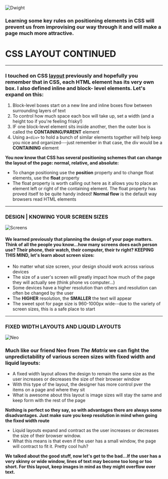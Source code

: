 
![Dwight](https://media.giphy.com/media/TpePHT1Kykld6/giphy.gif)

### Learning some key rules on positioning elements in CSS will prevent us from improvising our way through it and will make a page much more attractive.

# CSS LAYOUT CONTINUED 
-----------
### I touched on CSS [layout](https://rivad2.github.io/reading-notes/201/class-04.html) previously and hopefully you remember that in CSS, each HTML element has its very own box. I also defined inline and block- level elements. Let's expand on this:

  1. Block-level boxes start on a new line and inline boxes flow between surrounding layers of text
  1. To control how much space each box will take up, set a width (and a height too if you're feeling frisky!)
  3. IF one block-level element sits inside another, then the outer box is called the **CONTAINING/PARENT** element
  4. Using a`<div>` to hold a bunch  of similar elements together will help keep you nice and organized---just remember in that case, the div would be a **CONTAINING** element

  **You now know that CSS has several positioning schemes that can change the layout of the page: normal, relative, and absolute:**

  * To change positioning use the **position** property and to change float elements, use the **float** property
  * The float property is worth calling out here as it allows you to place an element left or right of the containing element. The float property has proved itself to be quite handy indeed!
   **Normal flow** is the default way browsers read HTML elements

  ---------------------------------- 

 ### DESIGN | KNOWING YOUR SCREEN SIZES


  ![Screens](https://media.giphy.com/media/3o85xnHXDgKM21daPm/giphy.gif)


  #### We learned previously that planning the design of your page matters. Think of all the people you know...how many screens does each person use? Their phone, their watch, their computer, their tv right? KEEPING THIS MIND, let's learn about screen sizes:

  * No matter what size screen, your design should work across various devices
  * The size of a user's screen will greatly impact how much of the page they will actually see (think phone vs computer...)
  * Some devices have a higher resolution than others and resolution can often be changed by the user 
  * The **HIGHER** resolution, the **SMALLER** the text will appear
  * The sweet spot for page size is 960-1000px wide--due to the variety of screen sizes, this is a safe place to start

  ---------------------

 ### FIXED WIDTH LAYOUTS AND LIQUID LAYOUTS


 ![Neo](https://media.giphy.com/media/rvsIuQkF1iL3G/giphy.gif)
 

### Much like our friend Neo from *The Matrix* we can fight the unpredictability of various screen sizes with fixed width and liquid layouts:

  * A fixed width layout allows the design to remain the same size as the user increases or decreases the size of their browser window
  * With this type of the layout, the designer has more control  pver the items on a page and where they sit
  * What is awesome about this layout is image sizes will stay the same and keep form with the rest of the page
  
  **Nothing is perfect so they say, so with advantages there are always some disadvantages. Just make sure you keep resolution in mind when going the fixed width route**

  * Liquid layouts expand and contract as the user increases or decreases the size of their browser window.
  * What this means is that even if the user has a small window, the page will contract to fit it. Pretty cool huh?
  
  **We talked about the good stuff, now let's get to the bad...If the user has a very skinny or wide window, lines of text may become too long or too short. For this layout, keep images in mind as they might overflow over text.**